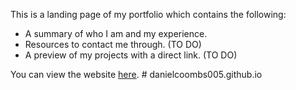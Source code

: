 This is a landing page of my portfolio which contains the following:

* A summary of who I am and my experience.
* Resources to contact me through. (TO DO)
* A preview of my projects with a direct link. (TO DO)

You can view the website [here](https://danielcoombs005.github.io/portfolio/).
#   d a n i e l c o o m b s 0 0 5 . g i t h u b . i o  
 
